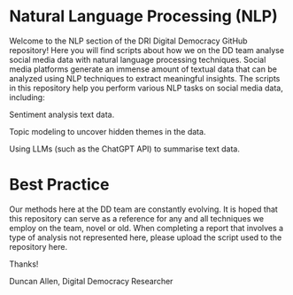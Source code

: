 # Natural Language Processing (NLP)

Welcome to the NLP section of the DRI Digital Democracy GitHub repository! Here you will find scripts about how we on the DD team analyse social media data with natural language processing techniques.
Social media platforms generate an immense amount of textual data that can be analyzed using NLP techniques to extract meaningful insights. The scripts in this repository help you perform various NLP tasks on social media data, including:

Sentiment analysis text data.

Topic modeling to uncover hidden themes in the data.

Using LLMs (such as the ChatGPT API) to summarise text data.


# Best Practice

Our methods here at the DD team are constantly evolving. It is hoped that this repository can serve as a reference for any and all techniques we employ on the team, novel or old. When completing a report that involves a type of analysis not represented here, please upload the script used to the repository here.

Thanks!

Duncan Allen, Digital Democracy Researcher
